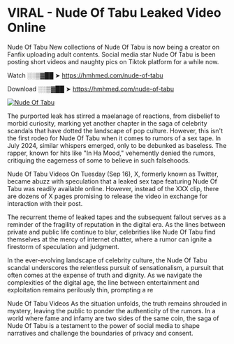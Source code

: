 # VIRAL - Nude Of Tabu Leaked Video Online

Nude Of Tabu New collections of Nude Of Tabu is now being a creator on Fanfix uploading adult contents. Social media star Nude Of Tabu is been posting short videos and naughty pics on Tiktok platform for a while now.

Watch ░░▒▓██ ➤ https://hmhmed.com/nude-of-tabu

Download ░░▒▓██ ➤ https://hmhmed.com/nude-of-tabu

[![Nude Of Tabu](https://i.imgur.com/dJHk4Zq.gif)](https://hmhmed.com/nude-of-tabu)

The purported leak has stirred a maelanage of reactions, from disbelief to morbid curiosity, marking yet another chapter in the saga of celebrity scandals that have dotted the landscape of pop culture. However, this isn't the first rodeo for Nude Of Tabu when it comes to rumors of a sex tape. In July 2024, similar whispers emerged, only to be debunked as baseless. The rapper, known for hits like "In Ha Mood," vehemently denied the rumors, critiquing the eagerness of some to believe in such falsehoods.

Nude Of Tabu Videos
On Tuesday (Sep 16), X, formerly known as Twitter, became abuzz with speculation that a leaked sex tape featuring Nude Of Tabu was readily available online. However, instead of the XXX clip, there are dozens of X pages promising to release the video in exchange for interaction with their post.

The recurrent theme of leaked tapes and the subsequent fallout serves as a reminder of the fragility of reputation in the digital era. As the lines between private and public life continue to blur, celebrities like Nude Of Tabu find themselves at the mercy of internet chatter, where a rumor can ignite a firestorm of speculation and judgment.

In the ever-evolving landscape of celebrity culture, the Nude Of Tabu scandal underscores the relentless pursuit of sensationalism, a pursuit that often comes at the expense of truth and dignity. As we navigate the complexities of the digital age, the line between entertainment and exploitation remains perilously thin, prompting a re

Nude Of Tabu Videos
As the situation unfolds, the truth remains shrouded in mystery, leaving the public to ponder the authenticity of the rumors. In a world where fame and infamy are two sides of the same coin, the saga of Nude Of Tabu is a testament to the power of social media to shape narratives and challenge the boundaries of privacy and consent.
